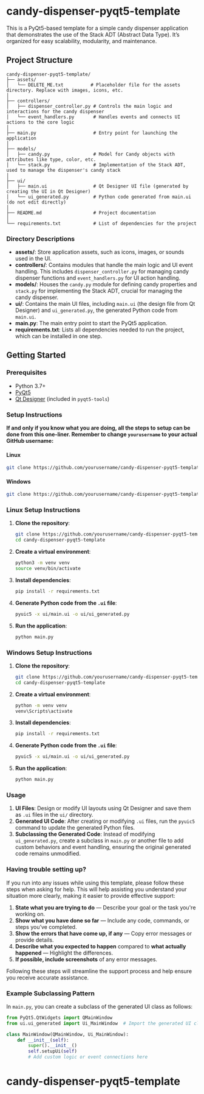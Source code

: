 # candy-dispenser-pyqt5-template

This is a PyQt5-based template for a simple candy dispenser application that demonstrates the use of the Stack ADT (Abstract Data Type). It’s organized for easy scalability, modularity, and maintenance.

## Project Structure

```plaintext
candy-dispenser-pyqt5-template/
├── assets/
│   └── DELETE_ME.txt          # Placeholder file for the assets directory. Replace with images, icons, etc.
│
├── controllers/
│   ├── dispenser_controller.py # Controls the main logic and interactions for the candy dispenser
│   └── event_handlers.py       # Handles events and connects UI actions to the core logic
│
├── main.py                     # Entry point for launching the application
│
├── models/
│   ├── candy.py                # Model for Candy objects with attributes like type, color, etc.
│   └── stack.py                # Implementation of the Stack ADT, used to manage the dispenser's candy stack
│
├── ui/
│   ├── main.ui                 # Qt Designer UI file (generated by creating the UI in Qt Designer)
│   └── ui_generated.py         # Python code generated from main.ui (do not edit directly)
│
├── README.md                   # Project documentation
│
└── requirements.txt            # List of dependencies for the project
```

### Directory Descriptions

- **assets/**: Store application assets, such as icons, images, or sounds used in the UI.
- **controllers/**: Contains modules that handle the main logic and UI event handling. This includes `dispenser_controller.py` for managing candy dispenser functions and `event_handlers.py` for UI action handling.
- **models/**: Houses the `candy.py` module for defining candy properties and `stack.py` for implementing the Stack ADT, crucial for managing the candy dispenser.
- **ui/**: Contains the main UI files, including `main.ui` (the design file from Qt Designer) and `ui_generated.py`, the generated Python code from `main.ui`.
- **main.py**: The main entry point to start the PyQt5 application.
- **requirements.txt**: Lists all dependencies needed to run the project, which can be installed in one step.

## Getting Started

### Prerequisites

- Python 3.7+
- [PyQt5](https://pypi.org/project/PyQt5/)
- [Qt Designer](https://doc.qt.io/qt-5/qtdesigner-manual.html) (included in `pyqt5-tools`)

### Setup Instructions

**If and only if you know what you are doing, all the steps to setup can be done from this one-liner. Remember to change `yourusername` to your actual GitHub username:**

#### Linux

```bash
git clone https://github.com/yourusername/candy-dispenser-pyqt5-template.git && cd candy-dispenser-pyqt5-template && python3 -m venv venv && source venv/bin/activate && pip install -r requirements.txt && pyuic5 -x ui/main.ui -o ui/ui_generated.py && python main.py
```

#### Windows

```bash
git clone https://github.com/yourusername/candy-dispenser-pyqt5-template.git && cd candy-dispenser-pyqt5-template && python3 -m venv venv && venv\Scripts\activate && pip install -r requirements.txt && pyuic5 -x ui/main.ui -o ui/ui_generated.py && python main.py
```

### Linux Setup Instructions

1. **Clone the repository**:

    ```bash
    git clone https://github.com/yourusername/candy-dispenser-pyqt5-template.git
    cd candy-dispenser-pyqt5-template
    ```

2. **Create a virtual environment**:

    ```bash
    python3 -m venv venv
    source venv/bin/activate
    ```

3. **Install dependencies**:

    ```bash
    pip install -r requirements.txt
    ```

4. **Generate Python code from the `.ui` file**:

    ```bash
    pyuic5 -x ui/main.ui -o ui/ui_generated.py
    ```

5. **Run the application**:

    ```bash
    python main.py
    ```

### Windows Setup Instructions

1. **Clone the repository**:

    ```bash
    git clone https://github.com/yourusername/candy-dispenser-pyqt5-template.git
    cd candy-dispenser-pyqt5-template
    ```

2. **Create a virtual environment**:

    ```bash
    python -m venv venv
    venv\Scripts\activate
    ```

3. **Install dependencies**:

    ```bash
    pip install -r requirements.txt
    ```

4. **Generate Python code from the `.ui` file**:

    ```bash
    pyuic5 -x ui/main.ui -o ui/ui_generated.py
    ```

5. **Run the application**:

    ```bash
    python main.py
    ```

### Usage

1. **UI Files**: Design or modify UI layouts using Qt Designer and save them as `.ui` files in the `ui/` directory.
2. **Generated UI Code**: After creating or modifying `.ui` files, run the `pyuic5` command to update the generated Python files.
3. **Subclassing the Generated Code**: Instead of modifying `ui_generated.py`, create a subclass in `main.py` or another file to add custom behaviors and event handling, ensuring the original generated code remains unmodified.

### Having trouble setting up?

If you run into any issues while using this template, please follow these steps when asking for help. This will help assisting you understand your situation more clearly, making it easier to provide effective support:

1. **State what you are trying to do** — Describe your goal or the task you're working on.
2. **Show what you have done so far** — Include any code, commands, or steps you’ve completed.
3. **Show the errors that have come up, if any** — Copy error messages or provide details.
4. **Describe what you expected to happen** compared to **what actually happened** — Highlight the differences.
5. **If possible, include screenshots** of any error messages.

Following these steps will streamline the support process and help ensure you receive accurate assistance.

### Example Subclassing Pattern

In `main.py`, you can create a subclass of the generated UI class as follows:

```python
from PyQt5.QtWidgets import QMainWindow
from ui.ui_generated import Ui_MainWindow  # Import the generated UI class

class MainWindow(QMainWindow, Ui_MainWindow):
    def __init__(self):
        super().__init__()
        self.setupUi(self)
        # Add custom logic or event connections here
```
# candy-dispenser-pyqt5-template
